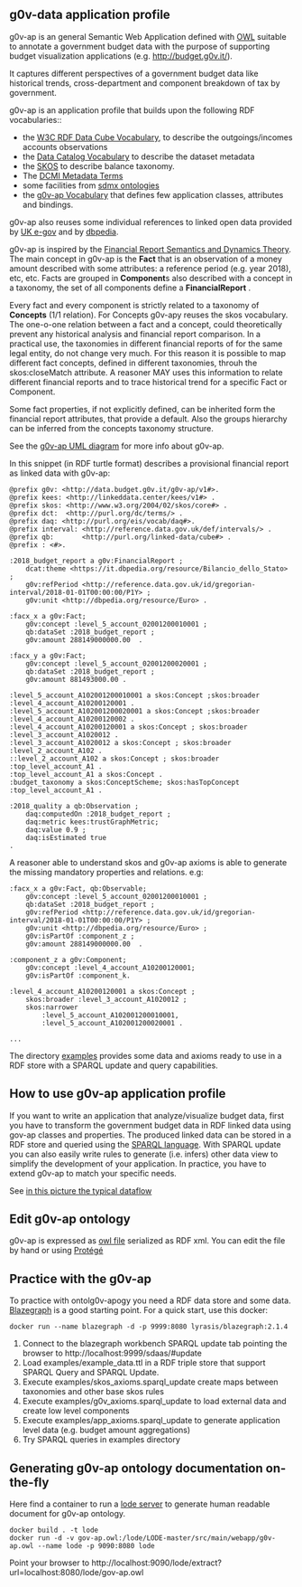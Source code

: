 g0v-data application profile 
------------------------------

g0v-ap is an general Semantic Web Application defined with [OWL](https://www.w3.org/TR/owl2-primer/) suitable to annotate a government budget data with the purpose of supporting budget visualization applications (e.g. http://budget.g0v.it/).  

It captures different perspectives of a government budget data like historical trends, cross-department and component breakdown of tax by government. 

g0v-ap is an application profile that builds upon the following RDF vocabularies:: 

- the [W3C RDF Data Cube Vocabulary](https://www.w3.org/TR/vocab-data-cube), to describe the outgoings/incomes accounts observations
- the [Data Catalog Vocabulary](https://www.w3.org/TR/vocab-dcat/) to describe the dataset metadata
- the [SKOS](https://www.w3.org/TR/skos-primer) to describe balance taxonomy.
- The [DCMI Metadata Terms](http://dublincore.org/documents/dcmi-terms/)
- some facilities from [sdmx ontologies](https://sdmx.org/)
- the [g0v-ap Vocabulary](http://data.budget.g0v.it/g0v-ap/v1) that defines few application classes, attributes and bindings.

g0v-ap also reuses some individual references to linked open data provided by [UK e-gov](https://github.com/alphagov/datagovuk_reference) and by [dbpedia](http://dbpedia.org/).

g0v-ap is inspired by the [Financial Report Semantics and Dynamics Theory](doc/Theory-2017-06-26.pdf). The main concept in g0v-ap is the **Fact** that is an observation of a money amount described with some attributes: a reference period (e.g. year 2018), etc, etc. Facts  are grouped in **Component**s also described with a concept in a taxonomy, the set of all components define a **FinancialReport** .

Every fact and every component is strictly related to a taxonomy of **Concepts** (1/1 relation). For Concepts g0v-apy reuses the skos vocabulary. 
The one-o-one relation between a fact and a concept, could theoretically prevent any historical analysis and financial report comparison. 
In a practical use, the taxonomies in different financial reports of for the same legal entity, do not change very much. 
For this reason it is possible to map different fact concepts, defined in different taxonomies, throuh the skos:closeMatch attribute. 
A reasoner MAY uses this information to relate different financial reports and to trace historical trend for a specific Fact or Component.

Some fact properties, if not explicitly defined, can be inherited form the financial report attributes, that provide a default. Also the groups hierarchy can be inferred from the concepts taxonomy structure.

See the [g0v-ap UML diagram](https://www.draw.io/?lightbox=1&highlight=0000ff&edit=_blank&layers=1&nav=1&title=g0v-uml-diagram#Uhttps%3A%2F%2Fdrive.google.com%2Fa%2Fe-artspace.com%2Fuc%3Fid%3D1Qa_zoF1Nl8ULUg9uChN-OH3ep2Lta4PY%26export%3Ddownload) for more info about g0v-ap.


In this snippet (in RDF turtle format) describes a provisional financial report as linked data with g0v-ap:

```
@prefix g0v: <http://data.budget.g0v.it/g0v-ap/v1#>.
@prefix kees: <http://linkeddata.center/kees/v1#> .
@prefix skos: <http://www.w3.org/2004/02/skos/core#> .
@prefix dct:  <http://purl.org/dc/terms/> .
@prefix daq: <http://purl.org/eis/vocab/daq#>.
@prefix interval: <http://reference.data.gov.uk/def/intervals/> .
@prefix qb:       <http://purl.org/linked-data/cube#> .
@prefix : <#>.

:2018_budget_report a g0v:FinancialReport ;
	dcat:theme <https://it.dbpedia.org/resource/Bilancio_dello_Stato> ;
	g0v:refPeriod <http://reference.data.gov.uk/id/gregorian-interval/2018-01-01T00:00:00/P1Y> ;
	g0v:unit <http://dbpedia.org/resource/Euro> .
	
:facx_x a g0v:Fact;
	g0v:concept :level_5_account_02001200010001 ;
	qb:dataSet :2018_budget_report ;
	g0v:amount 288149000000.00	.

:facx_y a g0v:Fact;
	g0v:concept :level_5_account_02001200020001 ;
	qb:dataSet :2018_budget_report ;
	g0v:amount 881493000.00	.
	
:level_5_account_A102001200010001 a skos:Concept ;skos:broader :level_4_account_A10200120001 .
:level_5_account_A102001200020001 a skos:Concept ;skos:broader :level_4_account_A10200120002 .
:level_4_account_A10200120001 a skos:Concept ; skos:broader :level_3_account_A1020012 .
:level_3_account_A1020012 a skos:Concept ; skos:broader :level_2_account_A102 .
::level_2_account_A102 a skos:Concept ; skos:broader :top_level_account_A1 .
:top_level_account_A1 a skos:Concept .
:budget_taxonomy a skos:ConceptScheme; skos:hasTopConcept :top_level_account_A1 .

:2018_quality a qb:Observation ;
    daq:computedOn :2018_budget_report ; 
    daq:metric kees:trustGraphMetric;
    daq:value 0.9 ;
    daq:isEstimated true 
.
```

A reasoner able to understand skos and g0v-ap axioms is able to generate the missing mandatory properties and relations. e.g:

```
:facx_x a g0v:Fact, qb:Observable;
	g0v:concept :level_5_account_02001200010001 ;
	qb:dataSet :2018_budget_report ;
	g0v:refPeriod <http://reference.data.gov.uk/id/gregorian-interval/2018-01-01T00:00:00/P1Y> ;
	g0v:unit <http://dbpedia.org/resource/Euro> ;
	g0v:isPartOf :component_z ;
	g0v:amount 288149000000.00	.

:component_z a g0v:Component;
    g0v:concept :level_4_account_A10200120001;
    g0v:isPartOf :component_k.
    
:level_4_account_A10200120001 a skos:Concept ; 
    skos:broader :level_3_account_A1020012 ;
    skos:narrower 
        :level_5_account_A102001200010001,
        :level_5_account_A102001200020001 .

...

```


The directory [examples](examples/README.ttl) provides some data and axioms ready to use in a RDF store with a SPARQL update and query capabilities.

## How to use g0v-ap application profile

If you want to write an application that analyze/visualize budget data, first you have to transform the government budget data in RDF linked 
data using gov-ap classes and properties. The produced linked data can be stored in a RDF store and queried using the [SPARQL language](http://www.w3.org/TR/sparql11-query/).
With SPARQL update you can also easily write rules to generate (i.e. infers) other data view to simplify the development of your application.
In practice, you have to extend g0v-ap to match your specific needs.

See [in this picture the typical dataflow](https://www.draw.io/?lightbox=1&highlight=0000ff&edit=_blank&layers=1&nav=1&title=g0v-budget-datafow#Uhttps%3A%2F%2Fdrive.google.com%2Fa%2Fe-artspace.com%2Fuc%3Fid%3D1iXdW0V08-gUK_SL1EkYmnofGvs1L1UD4%26export%3Ddownload)

## Edit g0v-ap ontology

g0v-ap is expressed as [owl file](g0v-ap.owl) serialized as RDF xml. You can edit the file by hand or using [Protégé](https://protege.stanford.edu/)

## Practice with the g0v-ap

To practice with ontolg0v-apogy you need a RDF data store and some data. [Blazegraph](https://www.blazegraph.com/) is a good starting point. For a quick start, use this docker:

```	
docker run --name blazegraph -d -p 9999:8080 lyrasis/blazegraph:2.1.4
```

1. Connect to the blazegraph workbench SPARQL update tab pointing the browser to http://localhost:9999/sdaas/#update
2. Load examples/example_data.ttl in a RDF triple store that support SPARQL Query and SPARQL Update.
2. Execute examples/skos_axioms.sparql_update create maps between taxonomies and other base skos rules
3. Execute examples/g0v_axioms.sparql_update to load external data and create low level components
4. Execute examples/app_axioms.sparql_update to generate application level data (e.g. budget amount aggregations)
5. Try SPARQL queries in examples directory


## Generating g0v-ap ontology documentation on-the-fly

Here find a container to run a [lode server](https://github.com/essepuntato/LODE) to generate human readable document for g0v-ap ontology.
 
```	
docker build . -t lode
docker run -d -v gov-ap.owl:/lode/LODE-master/src/main/webapp/g0v-ap.owl --name lode -p 9090:8080 lode
```

Point your browser to http://localhost:9090/lode/extract?url=localhost:8080/lode/gov-ap.owl

